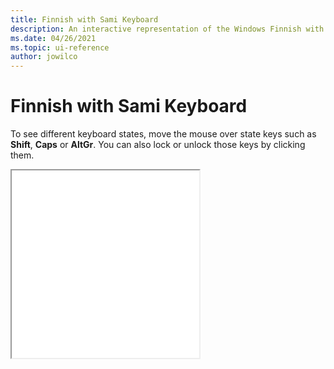```yaml
---
title: Finnish with Sami Keyboard
description: An interactive representation of the Windows Finnish with Sami keyboard. To see different keyboard states, click or move the mouse over the state keys.
ms.date: 04/26/2021
ms.topic: ui-reference
author: jowilco
---
```


# Finnish with Sami Keyboard

To see different keyboard states, move the mouse over state keys such as **Shift**, **Caps** or **AltGr**. You can also lock or unlock those keys by clicking them.

<iframe src="kbdfi1_1.html" height="300"></iframe>
